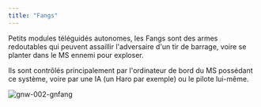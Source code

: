 ```yaml
---
title: "Fangs"
---
```


Petits modules téléguidés autonomes, les Fangs sont des armes redoutables qui peuvent assaillir l'adversaire d'un tir de barrage, voire se planter dans le MS ennemi pour exploser.


Ils sont contrôlés principalement par l'ordinateur de bord du MS possédant ce système, voire par une IA (un Haro par exemple) ou le pilote lui-même.


![gnw-002-gnfang](/images/stories/saga/gundam00/encyclo/gnw-002-gnfang.jpg)


